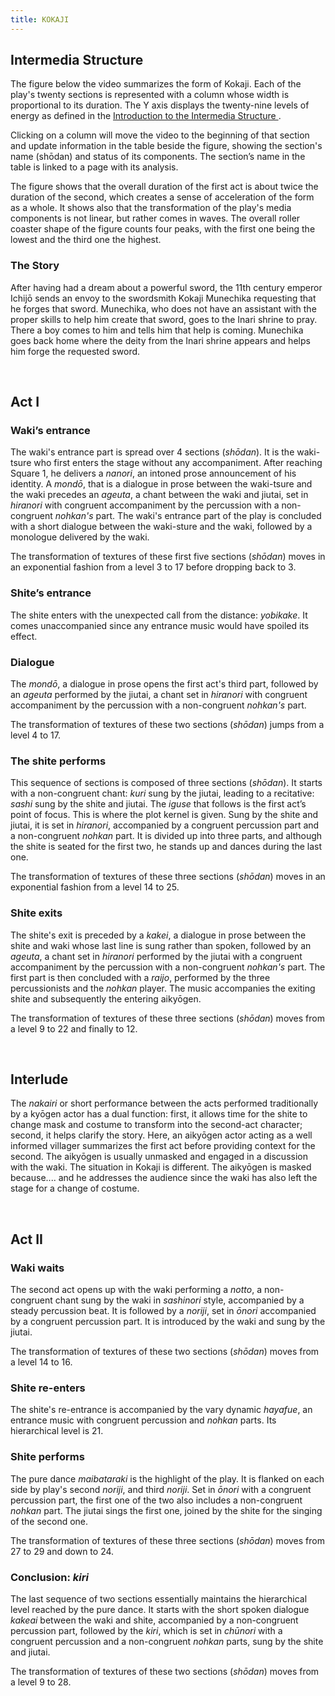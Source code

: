 ```yaml
---
title: KOKAJI
---
```


<section id='intro' title='Introduction' class='tabbed-narrative'>
  <h2>Intermedia Structure</h2>
  <p>The figure below the video summarizes the form of Kokaji. Each of the play's twenty sections is represented with a column whose width is proportional to its duration. The Y axis displays the twenty-nine levels of energy as defined in the
<a href="https://ccrma.stanford.edu/groups/noh/intermedia-structure.html">
Introduction to the Intermedia Structure
</a> .

Clicking on a column will move the video to the beginning of that section and update information in the table beside the figure, showing the section's name (shōdan) and status of its components. The section’s name in the table is linked to a page with its analysis.

</p>
  <p>The figure shows that the overall duration of the first act is about twice the duration of the second, which creates a sense of acceleration of the form as a whole. It shows also that the transformation of the play's media components is not linear, but rather comes in waves. The overall roller coaster shape of the figure counts four peaks, with the first one being the lowest and the third one the highest.</p>

  <h3>The Story</h3>
  <p>After having had a dream about a powerful sword, the 11th century emperor Ichijō sends an envoy to the swordsmith Kokaji Munechika requesting that he forges that sword. Munechika, who does not have an assistant with the proper skills to help him create that sword, goes to the Inari shrine to pray. There a boy comes to him and tells him that help is coming. Munechika goes back home where the deity from the Inari shrine appears and helps him forge the requested sword.</p>
</section>
<br>
<section id="act1" title="Act I" class='tabbed-narrative'>
  <h2>Act I</h2>
<h3>Waki’s entrance</h3>
  <p>
The waki's entrance part is spread over 4 sections (<em>shōdan</em>). It is the <time datetime='00:03:00.000' title='00:03:00'>waki-tsure</time> who first enters the stage without any accompaniment. After reaching Square 1, he delivers a <em><time datetime='00:03:56.000' title='00:03:56'>nanori</time></em>, an intoned prose announcement of his identity. A <em><time datetime='00:05:16.000' title='00:05:16'>mondō</time></em>, that is a dialogue in prose between the waki-tsure and the waki precedes an <em><time datetime='00:08:43.000' title='00:08:43'>ageuta</time></em>, a chant between the waki and jiutai, set in <em>hiranori</em> with congruent accompaniment by the percussion with a non-congruent <em>nohkan's</em> part. The waki's entrance part of the play is concluded with a short <time datetime='00:10:46.000' title='00:10:46'>dialogue</time> between the waki-sture and the waki, followed by a <time datetime='00:11:20.000' title='00:11:20'>monologue</time> delivered by the waki.
</p><p>
The  transformation of textures of these first five sections (<em>shōdan</em>)  moves in an exponential fashion from a level 3 to 17 before dropping back to 3.
</p>

<h3>Shite’s entrance</h3>
<p>
The shite enters with the unexpected call from the distance: <em><time datetime='00:12:18.000' title='00:12:18'>yobikake</time></em>. It comes unaccompanied since any entrance music would have spoiled its effect.
</p>

<h3>Dialogue</h3>
<p>
The <em><time datetime='00:12:53.000' title='00:12:53'>mondō</time></em>, a dialogue in prose opens the first act's third part, followed by an <em><time datetime='00:14:58.000' title='00:14:58'>ageuta</time></em> performed by the jiutai, a chant set in <em>hiranori</em> with congruent accompaniment by the percussion with a non-congruent <em>nohkan's</em> part.
</p><p>
The  transformation of textures of these two sections (<em>shōdan</em>) jumps from a level 4 to 17.
</p>

<h3>The shite performs</h3>
<p>
This sequence of sections is composed of three sections (<em>shōdan</em>). It starts with a non-congruent chant: <em><time datetime='00:16:54.000' title='00:16:54'>kuri</time></em> sung by the jiutai, leading to a recitative: <em><time datetime='00:17:55.000' title='00:17:55'>sashi</time></em> sung by the shite and jiutai. The <em><time datetime='00:19:53.000' title='00:19:53'>iguse</time></em> that follows is the first act’s point of focus. This is where the plot kernel is given. Sung by the shite and jiutai, it is set in <em>hiranori</em>, accompanied by a congruent percussion part and a non-congruent <em>nohkan</em> part. It is divided up into three parts, and although the shite is seated for the first two, he stands up and dances during the last one.
</p><p>
The transformation of textures of these three sections (<em>shōdan</em>)  moves in an exponential fashion from a level 14 to 25.
</p>

<h3>Shite exits</h3>
<p>
The shite's exit is preceded by a <em><time datetime='00:29:07.000' title='00:29:07'>kakei</time></em>, a dialogue in prose between the shite and waki whose last line is sung rather than spoken, followed by an <em><time datetime='00:30:05.000' title='00:30:05'>ageuta</time></em>, a chant set in <em>hiranori</em> performed by the jiutai with a congruent accompaniment by the percussion with a non-congruent <em>nohkan's</em> part. The first part is then concluded with a <em><time datetime='00:31:20.000' title='00:31:20'>raijo</time></em>, performed by the three percussionists and the <em>nohkan</em> player. The music accompanies the exiting shite and subsequently the entering aikyōgen.
</p><p>
The transformation of textures of these three sections (<em>shōdan</em>) moves from a level 9 to 22 and finally to 12.</p>
</section>
<br>
<section id="interlude" title="interlude" class="tabbed-narrative">
  <h2>Interlude</h2>
<p>
The <em><time datetime='00:34:13.000' title='00:34:13'>nakairi</time></em> or short performance between the acts performed traditionally by a kyōgen actor has a dual function: first, it allows time for the shite to change mask and costume to transform into the second-act character; second, it helps clarify the story. Here, an aikyōgen actor acting  as a well informed villager summarizes the first act before providing context for the second. The aikyōgen is usually unmasked and engaged in a discussion with the waki. The situation in Kokaji is different. The aikyōgen is masked because.... and he addresses the audience since the waki has also left the stage for a change of costume.
</p>

</section>
<br>

<section id="act2" title="Act II" class="tabbed-narrative">
  <h2>Act II</h2>
  <h3>Waki waits</h3>
<p>
The second act opens up with the waki performing a <em><time datetime='00:45:19.000' title='00:45:19'>notto</time></em>, a non-congruent chant sung by the waki in <em>sashinori</em> style, accompanied by a steady percussion beat. It is followed by a <em><time datetime='00:48:41.000' title='00:48:41'>noriji</time></em>, set in <em>ōnori</em> accompanied by a congruent percussion part. It is introduced by the waki and sung by the jiutai.</p>
<p>
The transformation of textures of these two sections (<em>shōdan</em>) moves from a level 14 to 16.
</p>


<h3>Shite re-enters</h3>
<p>
The shite's re-entrance is accompanied by the vary dynamic <em><time datetime='00:51:07.000' title='00:51:07'>hayafue</time></em>, an entrance music with congruent percussion and <em>nohkan</em> parts.  Its hierarchical level is 21.</p>



<h3>Shite performs</h3>
<p>
The pure dance <em><time datetime='00:53:16.000' title='00:53:16'>maibataraki</time></em> is the highlight of the play. It is flanked on each side by play's second <em><time datetime='00:52:31.000' title='00:52:31'>noriji</time></em>, and third <em><time datetime='00:54:15.000' title='00:54:15'>noriji</time></em>. Set in <em>ōnori</em> with a congruent percussion part, the first one of the two also includes a non-congruent <em>nohkan</em> part. The jiutai sings the first one, joined by the shite for the singing of the second one.</p>
<p>
The  transformation of textures of these three sections (<em>shōdan</em>) moves from 27 to 29 and down to 24.
</p>


<h3>Conclusion: <em>kiri</em></h3>
<p>
The last sequence of two sections essentially maintains the hierarchical level reached by the pure dance. It starts with the short spoken dialogue <em><time datetime='00:56:10.000' title='00:56:10'>kakeai</time></em>  between the waki and shite, accompanied by a non-congruent percussion part, followed by the <em><time datetime='00:56:18.000' title='00:56:18'>kiri</time></em>, which is set in <em>chūnori</em> with a congruent percussion and a non-congruent <em>nohkan</em> parts, sung by the shite and jiutai.</p>
<p>
The transformation of textures of these two sections (<em>shōdan</em>) moves from a level 9 to 28.</p>
</section>
